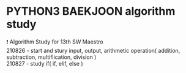 # PYTHON3 BAEKJOON algorithm study

❗ Algorithm Study for 13th SW Maestro    
210826 - start and stury input, output, arithmetic operation( addition, subtraction, multiflication, division )   
210827 - study if( if, elif, else )   
